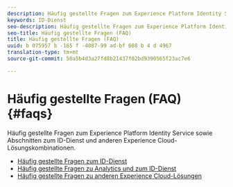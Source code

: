 ```yaml
---
description: Häufig gestellte Fragen zum Experience Platform Identity Service sowie Abschnitten zum ID-Dienst und anderen Experience Cloud-Lösungskombinationen.
keywords: ID-Dienst
seo-description: Häufig gestellte Fragen zum Experience Platform Identity Service sowie Abschnitten zum ID-Dienst und anderen Experience Cloud-Lösungskombinationen.
seo-title: Häufig gestellte Fragen (FAQ)
title: Häufig gestellte Fragen (FAQ)
uuid: b 075957 b -165 f -4087-99 ad-bf 608 b 4 d 4967
translation-type: tm+mt
source-git-commit: 50a5b4d3a27fd8b21437f02bd9390565f23ac7e6

---
```



# Häufig gestellte Fragen (FAQ){#faqs}

Häufig gestellte Fragen zum Experience Platform Identity Service sowie Abschnitten zum ID-Dienst und anderen Experience Cloud-Lösungskombinationen.

* [Häufig gestellte Fragen zum ID-Dienst](faq.md)
* [Häufig gestellte Fragen zu Analytics und zum ID-Dienst](analytics-faq.md)
* [Häufig gestellte Fragen zu anderen Experience Cloud-Lösungen](other-faq.md)
